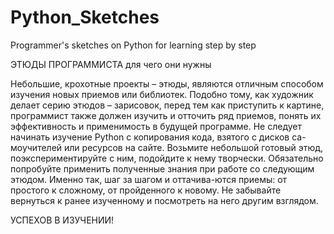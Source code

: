 # Python_Sketches

Programmer's sketches on Python for learning step by step

ЭТЮДЫ ПРОГРАММИСТА 
для чего они нужны

Небольшие, крохотные проекты – этюды, являются отличным способом изучения новых приемов или библиотек. 
Подобно тому, как художник делает серию этюдов – зарисовок, перед тем как приступить к картине, программист также должен изучить и отточить ряд приемов, понять их эффективность и применимость в будущей программе.
Не следует начинать изучение Python с копирования кода, взятого с дисков са-моучителей или ресурсов на сайте. 
Возьмите небольшой готовый этюд, поэкспериментируйте с ним, подойдите к нему творчески. Обязательно попробуйте применить полученные знания при работе со следующим этюдом. 
Именно так, шаг за шагом и оттачива-ются приемы: от простого к сложному, от пройденного к новому.
Не забывайте вернуться к ранее изученному и посмотреть на него другим взглядом.

УСПЕХОВ В ИЗУЧЕНИИ!
